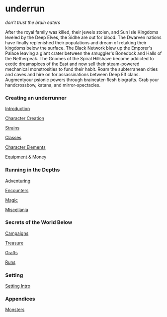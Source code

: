 # underrun

_don't trust the brain eaters_

After the royal family was killed, their jewels stolen, and Sun Isle Kingdoms leveled by the Deep Elves, the Sidhe are out for blood. The Dwarven nations have finally replenished their populations and dream of retaking their kingdoms below the surface. The Black Network blew up the Emporer's Palace leaving a giant crater between the smuggler's Bonedock and Halls of the Netherpeak. The Gnomes of the Spiral Hillshave become addicted to exotic dreamspices of the East and now sell their steam-powered mechanical monstrosities to fund their habit. Roam the subterranean cities and caves and hire on for assassinations between Deep Elf clans. Augmentyour psionic powers through braineater-flesh biografts. Grab your handcrossbow, katana, and mirror-spectacles.

### Creating an underrunner
[Introduction](01_introduction/README.md)

[Character Creation](02_character_creation/README.md)

[Strains](03_ancestries/README.md)

[Classes](04_classes/README.md)

[Character Elements](05_character_elements/README.md)

[Equipment & Money](06_equipment_money/README.md)

### Running in the Depths

[Adventuring](07_adventuring/README.md)

[Encounters](08_encounters/README.md)

[Magic](09_magic_README.md)

[Miscellania](10_misc/README.md)

### Secrets of the World Below  
[Campaigns](21_campaigns/README.md)

[Treasure](22_treasure/README.md)

[Grafts](23_grafts/README.md)

[Runs](24_runs/README.md)

### Setting
[Setting Intro](40_setting/README.md)

### Appendices  
[Monsters](31_monsters/README.md)  




